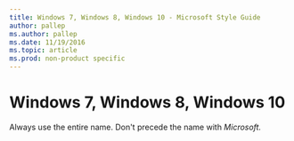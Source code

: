 ```yaml
---
title: Windows 7, Windows 8, Windows 10 - Microsoft Style Guide
author: pallep
ms.author: pallep
ms.date: 11/19/2016
ms.topic: article
ms.prod: non-product specific
---
```


# Windows 7, Windows 8, Windows 10

Always use the entire name. Don't precede the name with *Microsoft.*
